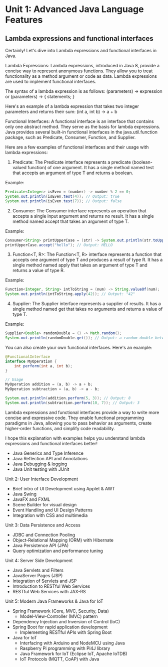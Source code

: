# Unit 1: Advanced Java Language Features

## Lambda expressions and functional interfaces

Certainly! Let's dive into Lambda expressions and functional interfaces in Java.

Lambda Expressions:
Lambda expressions, introduced in Java 8, provide a concise way to represent anonymous functions. They allow you to treat functionality as a method argument or code as data. Lambda expressions are used to implement functional interfaces.

The syntax of a lambda expression is as follows:
(parameters) -> expression
or
(parameters) -> { statements; }

Here's an example of a lambda expression that takes two integer parameters and returns their sum:
(int a, int b) -> a + b

Functional Interfaces:
A functional interface is an interface that contains only one abstract method. They serve as the basis for lambda expressions. Java provides several built-in functional interfaces in the java.util.function package, such as Predicate, Consumer, Function, and Supplier.

Here are a few examples of functional interfaces and their usage with lambda expressions:

1. Predicate<T>:
The Predicate<T> interface represents a predicate (boolean-valued function) of one argument. It has a single method named test that accepts an argument of type T and returns a boolean.

Example:
```java
Predicate<Integer> isEven = (number) -> number % 2 == 0;
System.out.println(isEven.test(4)); // Output: true
System.out.println(isEven.test(7)); // Output: false
```

2. Consumer<T>:
The Consumer<T> interface represents an operation that accepts a single input argument and returns no result. It has a single method named accept that takes an argument of type T.

Example:
```java
Consumer<String> printUpperCase = (str) -> System.out.println(str.toUpperCase());
printUpperCase.accept("hello"); // Output: HELLO
```

3. Function<T, R>:
The Function<T, R> interface represents a function that accepts one argument of type T and produces a result of type R. It has a single method named apply that takes an argument of type T and returns a value of type R.

Example:
```java
Function<Integer, String> intToString = (num) -> String.valueOf(num);
System.out.println(intToString.apply(42)); // Output: "42"
```

4. Supplier<T>:
The Supplier<T> interface represents a supplier of results. It has a single method named get that takes no arguments and returns a value of type T.

Example:
```java
Supplier<Double> randomDouble = () -> Math.random();
System.out.println(randomDouble.get()); // Output: a random double between 0.0 and 1.0
```

You can also create your own functional interfaces. Here's an example:

```java
@FunctionalInterface
interface MyOperation {
    int perform(int a, int b);
}

// Usage
MyOperation addition = (a, b) -> a + b;
MyOperation subtraction = (a, b) -> a - b;

System.out.println(addition.perform(5, 3)); // Output: 8
System.out.println(subtraction.perform(10, 7)); // Output: 3
```

Lambda expressions and functional interfaces provide a way to write more concise and expressive code. They enable functional programming paradigms in Java, allowing you to pass behavior as arguments, create higher-order functions, and simplify code readability.

I hope this explanation with examples helps you understand lambda expressions and functional interfaces better!

- Java Generics and Type Inference
- Java Reflection API and Annotations
- Java Debugging & logging
- Java Unit testing with JUnit

Unit 2: User Interface Development

- Brief intro of UI Development using Applet & AWT
- Java Swing
- JavaFX and FXML
- Scene Builder for visual design
- Event Handling and UI Design Patterns
- Integration with CSS and multimedia

Unit 3: Data Persistence and Access

- JDBC and Connection Pooling
- Object-Relational Mapping (ORM) with Hibernate
- Java Persistence API (JPA)
- Query optimization and performance tuning

Unit 4: Server Side Development

- Java Servlets and Filters
- JavaServer Pages (JSP)
- Integration of Servlets and JSP
- Introduction to RESTful Web Services
- RESTful Web Services with JAX-RS

Unit 5: Modern Java Frameworks & Java for IoT

- Spring Framework (Core, MVC, Security, Data)
  - Model-View-Controller (MVC) pattern
- Dependency Injection and Inversion of Control (IoC)
- Spring Boot for rapid application development
  - Implementing RESTful APIs with Spring Boot
- Java for IoT
  - Interfacing with Arduino and NodeMCU using Java
  - Raspberry Pi programming with Pi4J library
  - Java Framework for IoT (Eclipse IoT, Apache IoTDB)
  - IoT Protocols (MQTT, CoAP) with Java